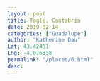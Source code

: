 ```yaml
---
layout: post
title: Tagle, Cantabria
date: 2019-02-14
categories: ["Guadalupe"]
author: "Katherine Dau"
Lat: 43.42451
Lng: -4.076338
permalink: "/places/6.html"
desc:
---
```

